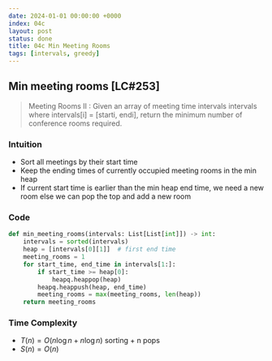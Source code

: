 ```yaml
---
date: 2024-01-01 00:00:00 +0000
index: 04c
layout: post
status: done
title: 04c Min Meeting Rooms
tags: [intervals, greedy]
---
```


## Min meeting rooms [LC#253]
>  Meeting Rooms II :
> Given an array of meeting time intervals intervals where intervals[i] = [starti, endi], return the minimum number of conference rooms required.


### Intuition

- Sort all meetings by their start time
- Keep the ending times of currently occupied meeting rooms in the min heap
- If current start time is earlier than the min heap end time, we need a new room else we can pop the top and add a new room

### Code

```python
def min_meeting_rooms(intervals: List[List[int]]) -> int:
    intervals = sorted(intervals)
    heap = [intervals[0][1]]  # first end time
    meeting_rooms = 1
    for start_time, end_time in intervals[1:]:
        if start_time >= heap[0]:
            heapq.heappop(heap)
        heapq.heappush(heap, end_time)
        meeting_rooms = max(meeting_rooms, len(heap))
    return meeting_rooms
```
### Time Complexity
- $T(n)  = O(n \log n + n \log n)$ sorting + n pops
- $S(n) = O(n)$